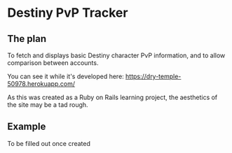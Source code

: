 # Destiny PvP Tracker

## The plan

To fetch and displays basic Destiny character PvP information, and to allow comparison between accounts.

You can see it while it's developed here: https://dry-temple-50978.herokuapp.com/

As this was created as a Ruby on Rails learning project, the aesthetics of the site may be a tad rough.

## Example

To be filled out once created